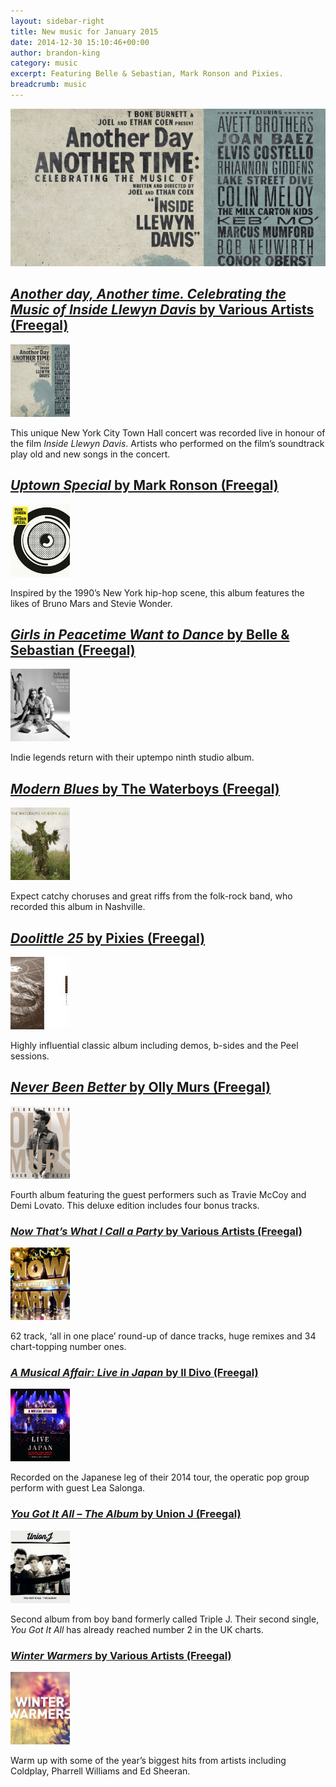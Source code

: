 ```yaml
---
layout: sidebar-right
title: New music for January 2015
date: 2014-12-30 15:10:46+00:00
author: brandon-king
category: music
excerpt: Featuring Belle & Sebastian, Mark Ronson and Pixies.
breadcrumb: music
---
```

![Another day, Another time. Celebrating the Music of Inside Llewyn Davis by Various Artists](/images/featured/featured-another-day-another-time.jpg)

## [<cite>Another day, Another time. Celebrating the Music of Inside Llewyn Davis</cite> by Various Artists (Freegal)](http://suffolk.spydus.co.uk/cgi-bin/spydus.exe/ENQ/OPAC/BIBENQ/17754687?QRY=CTIBIB%3C%20IRN(26251247)&QRYTEXT=Another%20day%2C%20another%20time%20%5Bsound%20recording%5D)

[![Another day, Another time. Celebrating the Music of Inside Llewyn Davis by Various Artists](/images/article/another-day-another-time.jpg)](http://suffolk.spydus.co.uk/cgi-bin/spydus.exe/ENQ/OPAC/BIBENQ/17754687?QRY=CTIBIB%3C%20IRN(26251247)&#038;QRYTEXT=Another%20day%2C%20another%20time%20%5Bsound%20recording%5D)

This unique New York City Town Hall concert was recorded live in honour of the film <cite>Inside Llewyn Davis</cite>. Artists who performed on the film&#8217;s soundtrack play old and new songs in the concert.

## [<cite>Uptown Special</cite> by Mark Ronson (Freegal)](http://suffolk.spydus.co.uk/cgi-bin/spydus.exe/ENQ/OPAC/BIBENQ/13383183?QRY=CTIBIB%3C%20IRN(47356167)&QRYTEXT=Uptown%20special%20%5Bsound%20recording%5D)

[![Uptown Special by Mark Ronson](/images/article/uptown-special.jpg)](http://suffolk.spydus.co.uk/cgi-bin/spydus.exe/ENQ/OPAC/BIBENQ/13383183?QRY=CTIBIB%3C%20IRN(47356167)&QRYTEXT=Uptown%20special%20%5Bsound%20recording%5D)

Inspired by the 1990&#8217;s New York hip-hop scene, this album features the likes of Bruno Mars and Stevie Wonder.

## [<cite>Girls in Peacetime Want to Dance</cite> by Belle & Sebastian (Freegal)](http://suffolk.spydus.co.uk/cgi-bin/spydus.exe/ENQ/OPAC/BIBENQ/13380733?QRY=CTIBIB%3C%20IRN(46651849)&QRYTEXT=Girls%20in%20peacetime%20want%20to%20dance%20%5Bsound%20recording%5D)

[![Girls in Peacetime Want to Dance by Belle & Sebastian](/images/article/girls-in-peacetime-want-to-dance.jpg)](http://suffolk.spydus.co.uk/cgi-bin/spydus.exe/ENQ/OPAC/BIBENQ/13380733?QRY=CTIBIB%3C%20IRN(46651849)&QRYTEXT=Girls%20in%20peacetime%20want%20to%20dance%20%5Bsound%20recording%5D)

Indie legends return with their uptempo ninth studio album.

## [<cite>Modern Blues</cite> by The Waterboys (Freegal)](http://suffolk.spydus.co.uk/cgi-bin/spydus.exe/ENQ/OPAC/BIBENQ/13379165?QRY=CTIBIB%3C%20IRN(45621789)&QRYTEXT=Modern%20blues%20%5Bsound%20recording%5D)

[![Modern Blues by The Waterboys](/images/article/modern-blues.jpg)](http://suffolk.spydus.co.uk/cgi-bin/spydus.exe/ENQ/OPAC/BIBENQ/13379165?QRY=CTIBIB%3C%20IRN(45621789)&QRYTEXT=Modern%20blues%20%5Bsound%20recording%5D)

Expect catchy choruses and great riffs from the folk-rock band, who recorded this album in Nashville.

## [<cite>Doolittle 25</cite> by Pixies (Freegal)](http://suffolk.spydus.co.uk/cgi-bin/spydus.exe/ENQ/OPAC/BIBENQ/13378371?QRY=CTIBIB%3C%20IRN(45909092)&QRYTEXT=Doolittle%2025%20%3A%20B-sides%2C%20Peel%20sessions%2C%20demos%2C%20plus%20album%20%5Bsound%20recording%5D)

[![Doolittle 25 by Pixies](/images/article/doolittle-25.jpg)](http://suffolk.spydus.co.uk/cgi-bin/spydus.exe/ENQ/OPAC/BIBENQ/13378371?QRY=CTIBIB%3C%20IRN(45909092)&QRYTEXT=Doolittle%2025%20%3A%20B-sides%2C%20Peel%20sessions%2C%20demos%2C%20plus%20album%20%5Bsound%20recording%5D)

Highly influential classic album including demos, b-sides and the Peel sessions.

## [<cite>Never Been Better</cite> by Olly Murs (Freegal)](http://suffolklibraries.freegalmusic.com/artists/view/T2xseSBNdXJz/29284324/c29ueQ)

[![Never Been Better by Olly Murs](/images/article/never-been-better.jpg)](http://suffolklibraries.freegalmusic.com/artists/view/T2xseSBNdXJz/29284324/c29ueQ)

Fourth album featuring the guest performers such as Travie McCoy and Demi Lovato. This deluxe edition includes four bonus tracks.

### [<cite>Now That&#8217;s What I Call a Party</cite> by Various Artists (Freegal)](http://suffolklibraries.freegalmusic.com/artists/view/VmFyaW91cw==/29599311/c29ueQ)

[![Now That's What I Call a Party by Various Artists](/images/article/now-thats-what-i-call-a-party.jpg)](http://suffolklibraries.freegalmusic.com/artists/view/VmFyaW91cw==/29599311/c29ueQ)

62 track, ‘all in one place’ round-up of dance tracks, huge remixes and 34 chart-topping number ones.

### [<cite>A Musical Affair: Live in Japan</cite> by Il Divo (Freegal)](http://suffolklibraries.freegalmusic.com/artists/view/SWwgRGl2bw==/29697577/c29ueQ)

[![A Musical Affair: Live in Japan by Il Divo](/images/article/a-musical-affair-live-in-japan.jpg)](http://suffolklibraries.freegalmusic.com/artists/view/SWwgRGl2bw==/29697577/c29ueQ)

Recorded on the Japanese leg of their 2014 tour, the operatic pop group perform with guest Lea Salonga.

### [<cite>You Got It All &#8211; The Album</cite> by Union J (Freegal)](http://suffolklibraries.freegalmusic.com/artists/view/VW5pb24gSg==/29618025/c29ueQ)

[![You Got It All - The Album by Union J](/images/article/you-got-it-all.jpg)](http://suffolklibraries.freegalmusic.com/artists/view/VW5pb24gSg==/29618025/c29ueQ)

Second album from boy band formerly called Triple J. Their second single, <cite>You Got It All</cite> has already reached number 2 in the UK charts.

### [<cite>Winter Warmers</cite> by Various Artists (Freegal)](http://suffolklibraries.freegalmusic.com/artists/view/VmFyaW91cw==/29726265/c29ueQ)

[![Winter Warmers by Various Artists](/images/article/winter-warmers.jpg)](http://suffolklibraries.freegalmusic.com/artists/view/VmFyaW91cw==/29726265/c29ueQ)

Warm up with some of the year&#8217;s biggest hits from artists including Coldplay, Pharrell Williams and Ed Sheeran.
